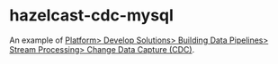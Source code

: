 # hazelcast-cdc-mysql

An example of [Platform> Develop Solutions> Building Data Pipelines> Stream Processing> Change Data Capture (CDC)](https://docs.hazelcast.com/hazelcast/5.3/pipelines/cdc).